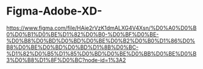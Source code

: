 # Figma-Adobe-XD-
https://www.figma.com/file/HAje2rVzK1dmALXG4V4Xsn/%D0%A0%D0%B0%D0%B1%D0%BE%D1%82%D0%B0-%D0%BF%D0%BE-%D0%B8%D0%BD%D0%BD%D0%BE%D0%B2%D0%B0%D1%86%D0%B8%D0%BE%D0%BD%D0%BD%D1%8B%D0%BC-%D1%82%D0%B5%D1%85%D0%BD%D0%BE%D0%BB%D0%BE%D0%B3%D0%B8%D1%8F%D0%BC?node-id=1%3A2
